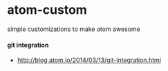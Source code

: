 atom-custom
===========

simple customizations to make atom awesome

#### git integration

* http://blog.atom.io/2014/03/13/git-integration.html
